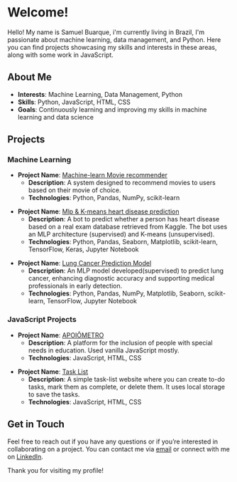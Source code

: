 <h1>Welcome!</h1>

<p>Hello! My name is Samuel Buarque, i'm currently living in Brazil, I'm passionate about machine learning, data management, and Python. Here you can find projects showcasing my skills and interests in these areas, along with some work in JavaScript.</p>

<h2>About Me</h2>

<ul>
  <li><strong>Interests</strong>: Machine Learning, Data Management, Python</li>
  <li><strong>Skills</strong>: Python, JavaScript, HTML, CSS</li>
  <li><strong>Goals</strong>: Continuously learning and improving my skills in machine learning and data science</li>
</ul>

<h2>Projects</h2>

<h3>Machine Learning</h3>

<ul>
  <li><strong>Project Name</strong>: <a href="https://python-movie-recommender-rs5jppkdkufqixpnlqpg8k.streamlit.app/">Machine-learn Movie recommender</a>
    <ul>
      <li><strong>Description</strong>: A system designed to recommend movies to users based on their movie of choice.</li>
      <li><strong>Technologies</strong>: Python, Pandas, NumPy, scikit-learn</li>
    </ul>
  </li>
</ul>

<ul>
  <li><strong>Project Name</strong>: <a href="https://colab.research.google.com/github/Samuel-Buarque/Machine-_Learn_Python/blob/main/heart_disease_analise.ipynb">Mlp & K-means heart disease prediction</a>
    <ul>
<li><strong>Description</strong>: A bot to predict whether a person has heart disease based on a real exam database retrieved from Kaggle. The bot uses an MLP architecture (supervised) and K-means (unsupervised).</li>   
<li><strong>Technologies</strong>: Python, Pandas, Seaborn, Matplotlib, scikit-learn, TensorFlow, Keras, Jupyter Notebook</li>
    </ul>
  </li>
</ul>

<ul>
  <li><strong>Project Name</strong>: <a href="https://colab.research.google.com/drive/1HwqH3SDpGefGGfopmtWhHmkIso16jR5l?usp=sharing">Lung Cancer Prediction Model</a>
    <ul>
<li><strong>Description</strong>: An MLP model developed(supervised) to predict lung cancer, enhancing diagnostic accuracy and
supporting medical professionals in early detection.</li>   
<li><strong>Technologies</strong>: Python, Pandas, NumPy, Matplotlib, Seaborn, scikit-learn, TensorFlow, Jupyter Notebook</li>
    </ul>
  </li>
</ul>


<h3>JavaScript Projects</h3>

<ul>
  <li><strong>Project Name</strong>: <a href="https://samuel-buarque.github.io/Apoiometro/">APOIÔMETRO</a>
    <ul>
      <li><strong>Description</strong>: A platform for the inclusion of people with special needs in education. Used vanilla JavaScript mostly.</li>
      <li><strong>Technologies</strong>: JavaScript, HTML, CSS</li>
    </ul>
  </li>
</ul>
    <ul>
  <li><strong>Project Name</strong>: <a href="https://task-list-beta-two.vercel.app/">Task List</a>   
  <ul>
      <li><strong>Description</strong>: A simple task-list website where you can create to-do tasks, mark them as complete, or delete them. It uses local storage to save the tasks.</li>
      <li><strong>Technologies</strong>: JavaScript, HTML, CSS</li>
    </ul>
</ul>

<h2>Get in Touch</h2>

<p>Feel free to reach out if you have any questions or if you’re interested in collaborating on a project. You can contact me via <a href="mailto:samuelbuarquefilho@gmail.com">email</a> or connect with me on <a href="https://www.linkedin.com/in/samuel-buarque">LinkedIn</a>.</p>

<p>Thank you for visiting my profile!</p>
